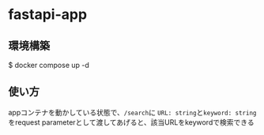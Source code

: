 # fastapi-app

## 環境構築
$ docker compose up -d

## 使い方
appコンテナを動かしている状態で、`/search`に `URL: string`と`keyword: string`をrequest parameterとして渡してあげると、該当URLをkeywordで検索できる
